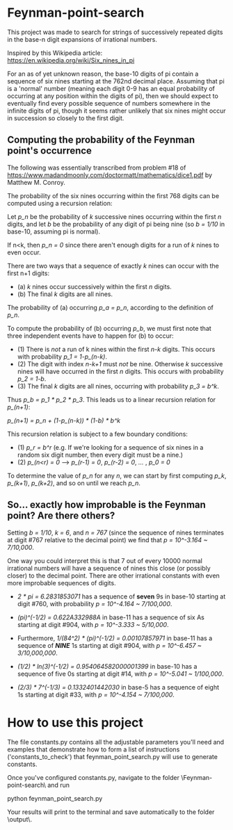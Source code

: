 # Feynman-point-search

This project was made to search for strings of successively repeated digits in the base-n digit expansions of irrational numbers.

Inspired by this Wikipedia article:
https://en.wikipedia.org/wiki/Six_nines_in_pi

For an as of yet unknown reason, the base-10 digits of pi contain a sequence of six nines starting at the 762nd decimal place. Assuming that pi is a 'normal' number (meaning each digit 0-9 has an equal probability of occurring at any position within the digits of pi), then we should expect to eventually find every possible sequence of numbers somewhere in the infinite digits of pi, though it seems rather unlikely that six nines might occur in succession so closely to the first digit.

## Computing the probability of the Feynman point's occurrence

The following was essentially transcribed from problem \#18 of https://www.madandmoonly.com/doctormatt/mathematics/dice1.pdf by Matthew M. Conroy.

The probability of the six nines occurring within the first 768 digits can be computed using a recursion relation:

Let *p_n* be the probability of *k* successive nines occurring within the first *n* digits, and let *b* be the probability of any digit of pi being nine (so *b = 1/10* in base-10, assuming pi is normal).

If n<k, then *p_n = 0* since there aren't enough digits for a run of *k* nines to even occur.

There are two ways that a sequence of exactly *k* nines can occur with the first n+1 digits:
- (a) *k* nines occur successively within the first *n* digits.
- (b) The final *k* digits are all nines.

The probability of (a) occurring *p_a = p_n*, according to the definition of *p_n*.

To compute the probability of (b) occurring *p_b*, we must first note that three independent events have to happen for (b) to occur:

- (1) There is *not* a run of k nines within the first *n-k* digits. This occurs with probability *p_1 = 1-p_(n-k)*.
- (2) The digit with index *n-k+1* must *not* be nine. Otherwise *k* successive nines will have occurred in the first *n* digits. This occurs with probability *p_2 = 1-b*.
- (3) The final *k* digits are all nines, occurring with probability *p_3 = b^k*.

Thus *p_b = p_1 * p_2 * p_3*. This leads us to a linear recursion relation for *p_(n+1)*:

*p_(n+1) = p_n + (1-p_(n-k)) * (1-b) * b^k*

This recursion relation is subject to a few boundary conditions:

- (1) *p_r = b^r* (e.g. If we're looking for a sequence of six nines in a random six digit number, then every digit must be a nine.)
- (2) *p_(n<r) = 0*  --> *p_(r-1) = 0*, *p_(r-2) = 0*, *...* , *p_0 = 0*

To determine the value of *p_n* for any *n*, we can start by first computing *p_k*, *p_(k+1)*, *p_(k+2)*, and so on until we reach *p_n*.

## So... exactly how improbable is the Feynman point? Are there others?

Setting *b = 1/10*, *k = 6*, and *n = 767* (since the sequence of nines terminates at digit \#767 relative to the decimal point) we find that *p = 10^-3.164 ~ 7/10,000*.

One way you could interpret this is that 7 out of every 10000 normal irrational numbers will have a sequence of nines this close (or possibly closer) to the decimal point. There are other irrational constants with even more improbable sequences of digits.

- *2 * pi = 6.2831853071* has a sequence of **seven** 9s in base-10 starting at digit \#760, with probability *p = 10^-4.164 ~ 7/100,000*.

- *(pi)^(-1/2) = 0.622A332988A* in base-11 has a sequence of six As starting at digit \#904, with *p = 10^-3.333 ~ 5/10,000*.

- Furthermore, *1/(84^2) * (pi)^(-1/2) = 0.00107857971* in base-11 has a sequence of ***NINE*** 1s starting at digit \#904, with *p = 10^-6.457 ~ 3/10,000,000*.

- *(1/2) * ln(3)^(-1/2) = 0.954064582000001399* in base-10 has a sequence of five 0s starting at digit \#14, with *p = 10^-5.041 ~ 1/100,000*.

- *(2/3) * 7^(-1/3) = 0.1332401442030* in base-5 has a sequence of eight 1s starting at digit \#33, with *p = 10^-4.154 ~ 7/100,000*.

# How to use this project

The file constants.py contains all the adjustable parameters you'll need and examples that demonstrate how to form a list of instructions ('constants_to_check') that feynman_point_search.py will use to generate constants.

Once you've configured constants.py, navigate to the folder \\Feynman-point-search\\ and run

python feynman_point_search.py

Your results will print to the terminal and save automatically to the folder \\output\\.

